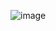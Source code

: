 ![image](https://github.com/Brunapupo/play-drum-js/assets/112135250/6f012add-7cf0-4277-8a88-154bd9658356)
